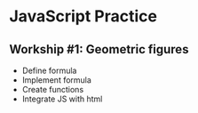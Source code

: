 # JavaScript Practice

## Workship #1: Geometric figures

- Define formula
- Implement formula
- Create functions
- Integrate JS with html
